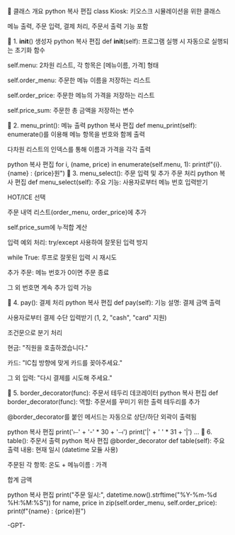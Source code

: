 📌 클래스 개요
python
복사
편집
class Kiosk:
키오스크 시뮬레이션을 위한 클래스

메뉴 출력, 주문 입력, 결제 처리, 주문서 출력 기능 포함

🔹 1. __init__() 생성자
python
복사
편집
def __init__(self):
프로그램 실행 시 자동으로 실행되는 초기화 함수

self.menu: 2차원 리스트, 각 항목은 [메뉴이름, 가격] 형태

self.order_menu: 주문한 메뉴 이름을 저장하는 리스트

self.order_price: 주문한 메뉴의 가격을 저장하는 리스트

self.price_sum: 주문한 총 금액을 저장하는 변수

🔹 2. menu_print(): 메뉴 출력
python
복사
편집
def menu_print(self):
enumerate()를 이용해 메뉴 항목을 번호와 함께 출력

다차원 리스트의 인덱스를 통해 이름과 가격을 각각 출력

python
복사
편집
for i, (name, price) in enumerate(self.menu, 1):
    print(f"{i}. {name} : {price}원")
🔹 3. menu_select(): 주문 입력 및 추가 주문 처리
python
복사
편집
def menu_select(self):
주요 기능:
사용자로부터 메뉴 번호 입력받기

HOT/ICE 선택

주문 내역 리스트(order_menu, order_price)에 추가

self.price_sum에 누적합 계산

입력 예외 처리:
try/except 사용하여 잘못된 입력 방지

while True: 루프로 잘못된 입력 시 재시도

추가 주문:
메뉴 번호가 0이면 주문 종료

그 외 번호면 계속 추가 입력 가능

🔹 4. pay(): 결제 처리
python
복사
편집
def pay(self):
기능 설명:
결제 금액 출력

사용자로부터 결제 수단 입력받기 (1, 2, "cash", "card" 지원)

조건문으로 분기 처리

현금: "직원을 호출하겠습니다."

카드: "IC칩 방향에 맞게 카드를 꽂아주세요."

그 외 입력: "다시 결제를 시도해 주세요."

🔹 5. border_decorator(func): 주문서 테두리 데코레이터
python
복사
편집
def border_decorator(func):
역할:
주문서를 꾸미기 위한 출력 테두리를 추가

@border_decorator를 붙인 메서드는 자동으로 상단/하단 외곽이 출력됨

python
복사
편집
print('⟝' + '-' * 30 + '⟞')
print('|' + ' ' * 31 + '|')
...
🔹 6. table(): 주문서 출력
python
복사
편집
@border_decorator
def table(self):
주요 출력 내용:
현재 일시 (datetime 모듈 사용)

주문된 각 항목: 온도 + 메뉴이름 : 가격

합계 금액

python
복사
편집
print("주문 일시:", datetime.now().strftime("%Y-%m-%d %H:%M:%S"))
for name, price in zip(self.order_menu, self.order_price):
    print(f"{name} : {price}원")


-GPT-
